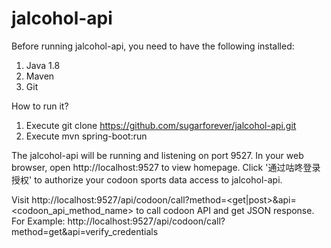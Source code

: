 # jalcohol-api

Before running jalcohol-api, you need to have the following installed:
1. Java 1.8
2. Maven
3. Git

How to run it?
1. Execute git clone https://github.com/sugarforever/jalcohol-api.git
2. Execute mvn spring-boot:run

The jalcohol-api will be running and listening on port 9527.
In your web browser, open http://localhost:9527 to view homepage.
Click '通过咕咚登录授权' to authorize your codoon sports data access to jalcohol-api.

Visit http://localhost:9527/api/codoon/call?method=<get|post>&api=<codoon_api_method_name> to call codoon API and get JSON response.
For Example:
http://localhost:9527/api/codoon/call?method=get&api=verify_credentials
